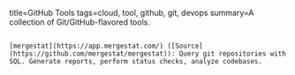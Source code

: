 title=GitHub Tools
tags=cloud, tool, github, git, devops
summary=A collection of Git/GitHub-flavored tools.
~~~~~~

[mergestat](https://app.mergestat.com/) ([Source](https://github.com/mergestat/mergestat)): Query git repositories with SQL. Generate reports, perform status checks, analyze codebases.

